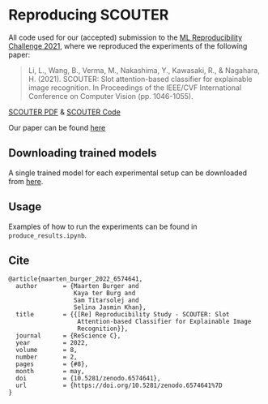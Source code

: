 # Reproducing SCOUTER
All code used for our (accepted) submission to the [ML Reproducibility Challenge 2021](https://paperswithcode.com/rc2021), where we reproduced the experiments of the following paper:
>Li, L., Wang, B., Verma, M., Nakashima, Y., Kawasaki, R., & Nagahara, H. (2021). SCOUTER: Slot attention-based classifier for explainable image recognition. In Proceedings of the IEEE/CVF International Conference on Computer Vision (pp. 1046-1055).

[SCOUTER PDF](https://arxiv.org/abs/2009.06138) & [SCOUTER Code](https://github.com/wbw520/scouter)

Our paper can be found [here](https://doi.org/10.5281/zenodo.6574641%7D)

## Downloading trained models
A single trained model for each experimental setup can be downloaded from [here](https://drive.google.com/file/d/1A5NdU9Be7PQUzWz30ujki-79Tw0BjrMx/view).

## Usage
Examples of how to run the experiments can be found in `produce_results.ipynb`.

## Cite
```
@article{maarten_burger_2022_6574641,
  author       = {Maarten Burger and
                  Kaya ter Burg and
                  Sam Titarsolej and
                  Selina Jasmin Khan},
  title        = {{[Re] Reproducibility Study - SCOUTER: Slot 
                   Attention-based Classifier for Explainable Image
                   Recognition}},
  journal      = {ReScience C},
  year         = 2022,
  volume       = 8,
  number       = 2,
  pages        = {#8},
  month        = may,
  doi          = {10.5281/zenodo.6574641},
  url          = {https://doi.org/10.5281/zenodo.6574641%7D
}
```
